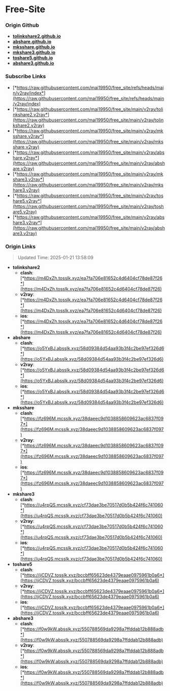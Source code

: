 # Free-Site

### Origin Github

- [**tolinkshare2.github.io**](https://github.com/tolinkshare2/tolinkshare2.github.io)
- [**abshare.github.io**](https://github.com/abshare/abshare.github.io)
- [**mksshare.github.io**](https://github.com/mksshare/mksshare.github.io)
- [**mkshare3.github.io**](https://github.com/mkshare3/mkshare3.github.io)
- [**toshare5.github.io**](https://github.com/toshare5/toshare5.github.io)
- [**abshare3.github.io**](https://github.com/abshare3/abshare3.github.io)

### Subscribe Links

- [*https://raw.githubusercontent.com/mai19950/free_site/refs/heads/main/v2ray/index*](https://raw.githubusercontent.com/mai19950/free_site/refs/heads/main/v2ray/index)
- [*https://raw.githubusercontent.com/mai19950/free_site/main/v2ray/tolinkshare2.v2ray*](https://raw.githubusercontent.com/mai19950/free_site/main/v2ray/tolinkshare2.v2ray)
- [*https://raw.githubusercontent.com/mai19950/free_site/main/v2ray/mksshare.v2ray*](https://raw.githubusercontent.com/mai19950/free_site/main/v2ray/mksshare.v2ray)
- [*https://raw.githubusercontent.com/mai19950/free_site/main/v2ray/abshare.v2ray*](https://raw.githubusercontent.com/mai19950/free_site/main/v2ray/abshare.v2ray)
- [*https://raw.githubusercontent.com/mai19950/free_site/main/v2ray/mkshare3.v2ray*](https://raw.githubusercontent.com/mai19950/free_site/main/v2ray/mkshare3.v2ray)
- [*https://raw.githubusercontent.com/mai19950/free_site/main/v2ray/toshare5.v2ray*](https://raw.githubusercontent.com/mai19950/free_site/main/v2ray/toshare5.v2ray)
- [*https://raw.githubusercontent.com/mai19950/free_site/main/v2ray/abshare3.v2ray*](https://raw.githubusercontent.com/mai19950/free_site/main/v2ray/abshare3.v2ray)

### Origin Links

> Updated Time: 2025-01-21 13:58:09

- **tolinkshare2**
  - **clash**: [*https://m4DxZh.tosslk.xyz/ea7fa706e81652c4d6404cf78de87f26*](https://m4DxZh.tosslk.xyz/ea7fa706e81652c4d6404cf78de87f26)
  - **v2ray**: [*https://m4DxZh.tosslk.xyz/ea7fa706e81652c4d6404cf78de87f26*](https://m4DxZh.tosslk.xyz/ea7fa706e81652c4d6404cf78de87f26)
  - **ios**: [*https://m4DxZh.tosslk.xyz/ea7fa706e81652c4d6404cf78de87f26*](https://m4DxZh.tosslk.xyz/ea7fa706e81652c4d6404cf78de87f26)
- **abshare**
  - **clash**: [*https://o5YxBJ.absslk.xyz/58d09384d54aa93b3f4c2be97ef326d6*](https://o5YxBJ.absslk.xyz/58d09384d54aa93b3f4c2be97ef326d6)
  - **v2ray**: [*https://o5YxBJ.absslk.xyz/58d09384d54aa93b3f4c2be97ef326d6*](https://o5YxBJ.absslk.xyz/58d09384d54aa93b3f4c2be97ef326d6)
  - **ios**: [*https://o5YxBJ.absslk.xyz/58d09384d54aa93b3f4c2be97ef326d6*](https://o5YxBJ.absslk.xyz/58d09384d54aa93b3f4c2be97ef326d6)
- **mksshare**
  - **clash**: [*https://fz696M.mcsslk.xyz/38daeec9d1038858609623ac6837f097*](https://fz696M.mcsslk.xyz/38daeec9d1038858609623ac6837f097)
  - **v2ray**: [*https://fz696M.mcsslk.xyz/38daeec9d1038858609623ac6837f097*](https://fz696M.mcsslk.xyz/38daeec9d1038858609623ac6837f097)
  - **ios**: [*https://fz696M.mcsslk.xyz/38daeec9d1038858609623ac6837f097*](https://fz696M.mcsslk.xyz/38daeec9d1038858609623ac6837f097)
- **mkshare3**
  - **clash**: [*https://u4rpQS.mcsslk.xyz/cf73dae3be70517d0b5b424f6c741060*](https://u4rpQS.mcsslk.xyz/cf73dae3be70517d0b5b424f6c741060)
  - **v2ray**: [*https://u4rpQS.mcsslk.xyz/cf73dae3be70517d0b5b424f6c741060*](https://u4rpQS.mcsslk.xyz/cf73dae3be70517d0b5b424f6c741060)
  - **ios**: [*https://u4rpQS.mcsslk.xyz/cf73dae3be70517d0b5b424f6c741060*](https://u4rpQS.mcsslk.xyz/cf73dae3be70517d0b5b424f6c741060)
- **toshare5**
  - **clash**: [*https://jiCDVZ.tosslk.xyz/bccbff65623de4379eaae0975961b0a6*](https://jiCDVZ.tosslk.xyz/bccbff65623de4379eaae0975961b0a6)
  - **v2ray**: [*https://jiCDVZ.tosslk.xyz/bccbff65623de4379eaae0975961b0a6*](https://jiCDVZ.tosslk.xyz/bccbff65623de4379eaae0975961b0a6)
  - **ios**: [*https://jiCDVZ.tosslk.xyz/bccbff65623de4379eaae0975961b0a6*](https://jiCDVZ.tosslk.xyz/bccbff65623de4379eaae0975961b0a6)
- **abshare3**
  - **clash**: [*https://f0w9kW.absslk.xyz/550788569da9298a7ffddab12b888adb*](https://f0w9kW.absslk.xyz/550788569da9298a7ffddab12b888adb)
  - **v2ray**: [*https://f0w9kW.absslk.xyz/550788569da9298a7ffddab12b888adb*](https://f0w9kW.absslk.xyz/550788569da9298a7ffddab12b888adb)
  - **ios**: [*https://f0w9kW.absslk.xyz/550788569da9298a7ffddab12b888adb*](https://f0w9kW.absslk.xyz/550788569da9298a7ffddab12b888adb)
